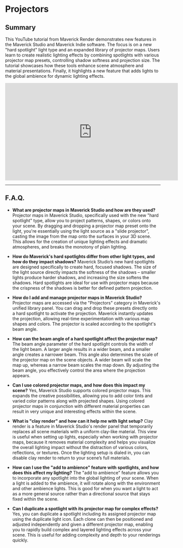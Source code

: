 # Projectors

## Summary

This YouTube tutorial from Maverick Render demonstrates new features in the Maverick Studio and Maverick Indie software. The focus is on a new "hard spotlight" light type and an expanded library of projector maps. Users learn to create realistic lighting effects by combining spotlights with various projector map presets, controlling shadow softness and projection size. The tutorial showcases how these tools enhance scene atmosphere and material presentations. Finally, it highlights a new feature that adds lights to the global ambience for dynamic lighting effects.

<iframe width="560" height="315" src="https://www.youtube.com/embed/q9SKSJc71xo?si=BK-9cBJflWYg_0lC" title="YouTube video player" frameborder="0" allow="accelerometer; autoplay; clipboard-write; encrypted-media; gyroscope; picture-in-picture; web-share" referrerpolicy="strict-origin-when-cross-origin" allowfullscreen></iframe>

---

## F.A.Q.

- **What are projector maps in Maverick Studio and how are they used?**
Projector maps in Maverick Studio, specifically used with the new "hard spotlight" type, allow you to project patterns, shapes, or colors onto your scene. By dragging and dropping a projector map preset onto the light, you're essentially using the light source as a "slide projector", casting the image from the map onto the surfaces in your 3D scene. This allows for the creation of unique lighting effects and dramatic atmospheres, and breaks the monotony of plain lighting.

- **How do Maverick's hard spotlights differ from other light types, and how do they impact shadows?**
Maverick Studio’s new hard spotlights are designed specifically to create hard, focused shadows. The size of the light source directly impacts the softness of the shadows – smaller lights produce harder shadows, and increasing the size softens the shadows. Hard spotlights are ideal for use with projector maps because the crispness of the shadows is better for defined pattern projection.

- **How do I add and manage projector maps in Maverick Studio?**
Projector maps are accessed via the "Projectors" category in Maverick's unified library panel. You can drag and drop these presets directly onto a hard spotlight to activate the projection. Maverick instantly updates the projection, allowing real-time experimentation with various map shapes and colors. The projector is scaled according to the spotlight's beam angle.

- **How can the beam angle of a hard spotlight affect the projector map?**
The beam angle parameter of the hard spotlight controls the width of the light beam. A larger angle results in a wider beam, and a smaller angle creates a narrower beam. This angle also determines the scale of the projector map on the scene objects. A wider beam will scale the map up, whereas a narrow beam scales the map down. By adjusting the beam angle, you effectively control the area where the projection appears.

- **Can I use colored projector maps, and how does this impact my scene?**
Yes, Maverick Studio supports colored projector maps. This expands the creative possibilities, allowing you to add color tints and varied color patterns along with projected shapes. Using colored projector maps in conjunction with different material properties can result in very unique and interesting effects within the scene.

- **What is "clay render" and how can it help me with light setup?**
Clay render is a feature in Maverick Studio's render panel that temporarily replaces all scene materials with a uniform clay-like material. This view is useful when setting up lights, especially when working with projector maps, because it removes material complexity and helps you visualize the overall lighting impact without the distraction of various colors, reflections, or textures. Once the lighting setup is dialed in, you can disable clay render to return to your scene’s full materials.

- **How can I use the "add to ambience" feature with spotlights, and how does this affect my lighting?**
The "add to ambience" feature allows you to incorporate any spotlight into the global lighting of your scene. When a light is added to the ambience, it will rotate along with the environment and other ambience lights. This is good for when you want a light to act as a more general source rather than a directional source that stays fixed within the scene.

- **Can I duplicate a spotlight with its projector map for complex effects?**
Yes, you can duplicate a spotlight including its assigned projector map using the duplicate light icon. Each clone can then be positioned and adjusted independently and given a different projector map, enabling you to rapidly build complex and layered lighting effects across your scene. This is useful for adding complexity and depth to your renderings quickly.